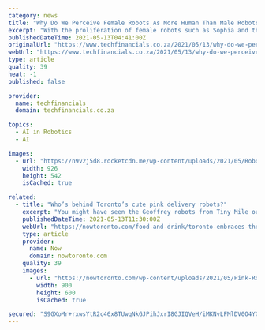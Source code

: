 ```yaml
---
category: news
title: "Why Do We Perceive Female Robots As More Human Than Male Robots?"
excerpt: "With the proliferation of female robots such as Sophia and the popularity of female virtual assistants such as Siri, Alexa and Cortana"
publishedDateTime: 2021-05-13T04:41:00Z
originalUrl: "https://www.techfinancials.co.za/2021/05/13/why-do-we-perceive-female-robots-as-more-human-than-male-robots/"
webUrl: "https://www.techfinancials.co.za/2021/05/13/why-do-we-perceive-female-robots-as-more-human-than-male-robots/"
type: article
quality: 39
heat: -1
published: false

provider:
  name: techfinancials
  domain: techfinancials.co.za

topics:
  - AI in Robotics
  - AI

images:
  - url: "https://n9v2j5d8.rocketcdn.me/wp-content/uploads/2021/05/Robot.jpg"
    width: 926
    height: 542
    isCached: true

related:
  - title: "Who’s behind Toronto’s cute pink delivery robots?"
    excerpt: "You might have seen the Geoffrey robots from Tiny Mile out in Toronto delivering food with Uber Eats – but what do they mean for gig workers?"
    publishedDateTime: 2021-05-13T11:30:00Z
    webUrl: "https://nowtoronto.com/food-and-drink/toronto-embraces-the-pink-robots"
    type: article
    provider:
      name: Now
      domain: nowtoronto.com
    quality: 39
    images:
      - url: "https://nowtoronto.com/wp-content/uploads/2021/05/Pink-Robots_web.jpg"
        width: 900
        height: 600
        isCached: true

secured: "S9GXoMr+rxwsYtR2c46x8TUwqNkGJPihJxrI8GJIQVeH/iMKNvLFMlDV0O4YGjNf/vn+EKF7adk6494EP6yvDe+2uIURw1D9DdKBSEPdDDw6TA23TnbQfH0IRRQdO68WfmW/14GjgX3pJ7kIpAwwTtea08YF9a0uPLvS1lm7EyYaCqfABEbvB4bYZPMNCMDXY09cawc0BfczxCN9v7C/FtQAqbvoe0YmGcckFaPFFhJS1bk9myfSP50KubydYh50n/PKTwy9iL0kbghkOoJMrkpWnzX2dnWUe9QF+u4v1GvOKIAHJeWwTrFdDeWVJYDY0OOtttj7Sxji0wK/RiwqMVBjqRkqdHZMg/ZCjtf2BWA=;fXCmfC+RrPdIkoDSfI7Egw=="
---
```


